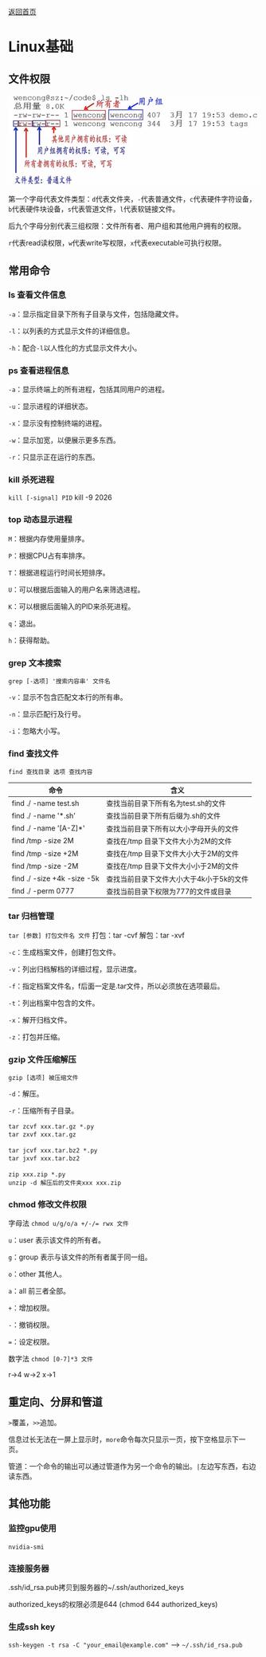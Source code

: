 [返回首页](/)

# Linux基础

## 文件权限

![文件权限](文件权限.png)

第一个字母代表文件类型：`d`代表文件夹，`-`代表普通文件，`c`代表硬件字符设备，`b`代表硬件块设备，`s`代表管道文件，`l`代表软链接文件。

后九个字母分别代表三组权限：文件所有者、用户组和其他用户拥有的权限。

`r`代表read读权限，`w`代表write写权限，`x`代表executable可执行权限。

## 常用命令

### ls 查看文件信息

`-a`：显示指定目录下所有子目录与文件，包括隐藏文件。

`-l`：以列表的方式显示文件的详细信息。

`-h`：配合`-l`以人性化的方式显示文件大小。

### ps 查看进程信息

`-a`：显示终端上的所有进程，包括其同用户的进程。

`-u`：显示进程的详细状态。

`-x`：显示没有控制终端的进程。

`-w`：显示加宽，以便展示更多东西。

`-r`：只显示正在运行的东西。

### kill 杀死进程

`kill [-signal] PID`    kill -9 2026

### top 动态显示进程

`M`：根据内存使用量排序。

`P`：根据CPU占有率排序。

`T`：根据进程运行时间长短排序。

`U`：可以根据后面输入的用户名来筛选进程。

`K`：可以根据后面输入的PID来杀死进程。

`q`：退出。

`h`：获得帮助。

### grep 文本搜索

`grep [-选项] '搜索内容串' 文件名`

`-v`：显示不包含匹配文本行的所有串。

`-n`：显示匹配行及行号。

`-i`：忽略大小写。

### find 查找文件

`find 查找目录 选项 查找内容`

| 命令                        | 含义                                     |
| --------------------------- | ---------------------------------------- |
| find ./ -name test.sh       | 查找当前目录下所有名为test.sh的文件      |
| find ./ -name '*.sh'        | 查找当前目录下所有后缀为.sh的文件        |
| find ./ -name '[A-Z]*'      | 查找当前目录下所有以大小字母开头的文件   |
| find /tmp -size 2M          | 查找在/tmp 目录下文件大小为2M的文件      |
| find /tmp -size +2M         | 查找在/tmp 目录下文件大小大于2M的文件    |
| find /tmp -size -2M         | 查找在/tmp 目录下文件大小小于2M的文件    |
| find ./ -size +4k -size -5k | 查找当前目录下文件大小大于4k小于5k的文件 |
| find ./ -perm 0777          | 查找当前目录下权限为777的文件或目录      |

### tar 归档管理

`tar [参数] 打包文件名 文件`  打包：tar -cvf  解包：tar -xvf

`-c`：生成档案文件，创建打包文件。

`-v`：列出归档解档的详细过程，显示进度。

`-f`：指定档案文件名，f后面一定是.tar文件，所以必须放在选项最后。

`-t`：列出档案中包含的文件。

`-x`：解开归档文件。

`-z`：打包并压缩。

### gzip 文件压缩解压

`gzip [选项] 被压缩文件`

`-d`：解压。

`-r`：压缩所有子目录。

```
tar zcvf xxx.tar.gz *.py
tar zxvf xxx.tar.gz

tar jcvf xxx.tar.bz2 *.py
tar jxvf xxx.tar.bz2

zip xxx.zip *.py
unzip -d 解压后的文件夹xxx xxx.zip
```
### chmod 修改文件权限

字母法 `chmod u/g/o/a +/-/= rwx 文件`

`u`：user 表示该文件的所有者。

`g`：group 表示与该文件的所有者属于同一组。

`o`：other 其他人。

`a`：all 前三者全部。

`+`：增加权限。

`-`：撤销权限。

`=`：设定权限。

数字法 `chmod [0-7]*3 文件`

r->4 w->2 x->1

## 重定向、分屏和管道

`>`覆盖，`>>`追加。

信息过长无法在一屏上显示时，`more`命令每次只显示一页，按下空格显示下一页。

管道：一个命令的输出可以通过管道作为另一个命令的输出。`|`左边写东西，右边读东西。

## 其他功能

### 监控gpu使用

`nvidia-smi`

### 连接服务器

.ssh/id_rsa.pub拷贝到服务器的~/.ssh/authorized_keys

authorized_keys的权限必须是644 (chmod 644 authorized_keys)

### 生成ssh key

`ssh-keygen -t rsa -C "your_email@example.com"` --> `~/.ssh/id_rsa.pub`



